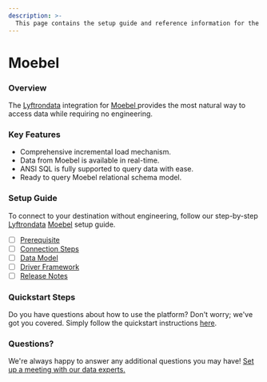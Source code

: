 ```yaml
---
description: >-
  This page contains the setup guide and reference information for the Moebel source connector.
---
```


# Moebel

### Overview

The [Lyftrondata](https://www.lyftrondata.com/) integration for [Moebel](https://www.lyftrondata.com/integration/moebel/)[ ](https://www.lyftrondata.com/integration/moebel/)provides the most natural way to access data while requiring no engineering.

### Key Features

* Comprehensive incremental load mechanism.
* Data from Moebel is available in real-time.&#x20;
* ANSI SQL is fully supported to query data with ease.
* Ready to query Moebel relational schema model.

### Setup Guide

To connect to your destination without engineering, follow our step-by-step [Lyftrondata](https://www.lyftrondata.com/)  [Moebel](https://www.lyftrondata.com/integration/moebel/) setup guide.

* [ ] [Prerequisite](../../marketing-analytics/moebel/prerequisite.md)
* [ ] [Connection Steps](../../marketing-analytics/moebel/connection-steps.md)
* [ ] [Data Model](../../marketing-analytics/moebel/data-model/)
* [ ] [Driver Framework](../../marketing-analytics/moebel/driver-framework/)
* [ ] [Release Notes](../../marketing-analytics/moebel/release-notes.md)

### Quickstart Steps

Do you have questions about how to use the platform? Don't worry; we've got you covered. Simply follow the quickstart instructions [here](../../../quickstart-steps.md).

### Questions? <a href="#questions" id="questions"></a>

We're always happy to answer any additional questions you may have! [Set up a meeting with our data experts.](https://www.lyftrondata.com/book-a-meeting/)

